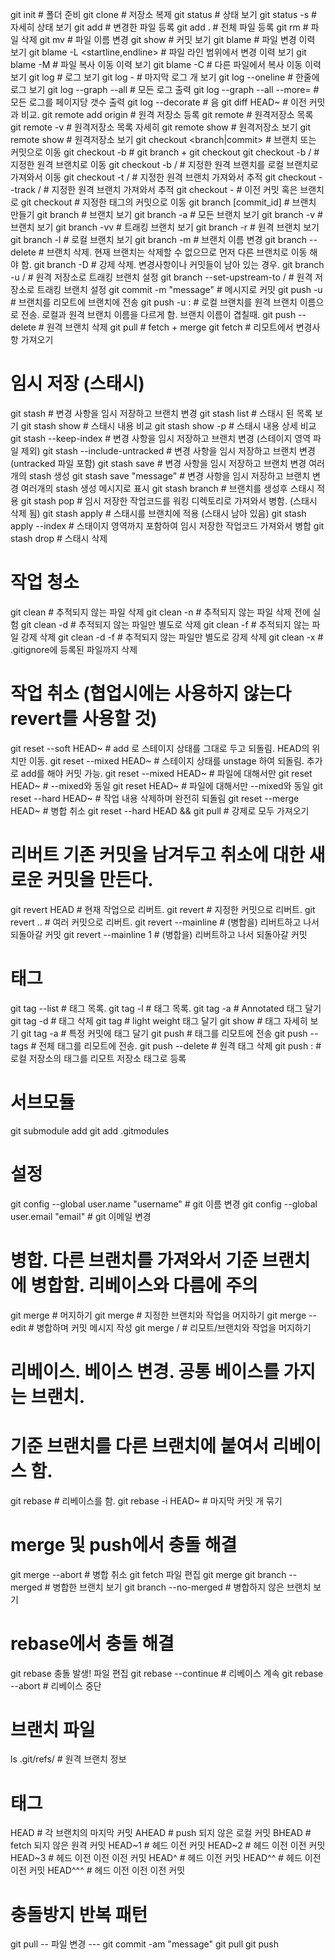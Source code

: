 git init # 폴더 준비
git clone <URL> # 저장소 복제
git status # 상태 보기
git status -s # 자세히 상태 보기
git add <file> # 변경한 파일 등록
git add . # 전체 파일 등록
git rm <file> # 파일 삭제
git mv <file1> <file2> # 파일 이름 변경
git show <commit> # 커밋 보기
git blame <file> # 파일 변경 이력 보기
git blame <file> -L <startline,endline> # 파일 라인 범위에서 변경 이력 보기
git blame <file> -M # 파일 복사 이동 이력 보기
git blame <file> -C # 다른 파일에서 복사 이동 이력 보기
git log # 로그 보기
git log -<number> # 마지막 로그 <number>개 보기
git log --oneline # 한줄에 로그 보기
git log --graph --all # 모든 로그 출력
git log --graph --all --more=<number> # 모든 로그를 페이지당 갯수 출력
git log --decorate # 음
git diff HEAD~ # 이전 커밋과 비교.
git remote add origin <remote> # 원격 저장소 등록
git remote # 원격저장소 목록
git remote -v # 원격저장소 목록 자세히
git remote show # 원격저장소 보기
git remote show <remote> # 원격저장소 보기
git checkout <branch|commit> # 브랜치 또는 커밋으로 이동
git checkout -b <branch> # git branch + git checkout
git checkout -b <remote>/<branch> # 지정한 원격 브랜치로 이동
git checkout -b <local branch> <remote>/<branch> # 지정한 원격 브랜치를 로컬 브랜치로 가져와서 이동
git checkout -t <remote>/<branch> # 지정한 원격 브랜치 가져와서 추적
git checkout --track <remote>/<branch> # 지정한 원격 브랜치 가져와서 추적
git checkout - # 이전 커밋 혹은 브랜치로
git checkout <tag> # 지정한 태그의 커밋으로 이동
git branch <branch> [commit_id] # 브랜치 만들기
git branch # 브랜치 보기
git branch -a # 모든 브랜치 보기
git branch -v # 브랜치 보기
git branch -vv # 트래킹 브랜치 보기
git branch -r # 원격 브랜치 보기
git branch -l # 로컬 브랜치 보기
git branch -m <branch1> <branch2> # 브랜치 이름 변경
git branch --delete <branch> # 브랜치 삭제. 현재 브랜치는 삭제할 수 없으므로 먼저 다른 브랜치로 이동 해야 함.
git branch -D <branch> # 강제 삭제. 변경사항이나 커밋들이 남아 있는 경우.
git branch -u <remote>/<branch> # 원격 저장소로 트래킹 브랜치 설정
git branch --set-upstream-to <remote>/<branch> # 원격 저장소로 트래킹 브랜치 설정
git commit -m "message" # 메시지로 커밋
git push -u <remote> <branch> # 브랜치를 리모트에 브랜치에 전송
git push -u <remote> <local branch>:<remote branch> # 로컬 브랜치를 원격 브랜치 이름으로 전송. 로컬과 원격 브랜치 이름을 다르게 함. 브랜치 이름이 겹칠때.
git push <remote> --delete <branch> # 원격 브랜치 삭제
git pull # fetch + merge
git fetch # 리모트에서 변경사항 가져오기
# 임시 저장 (스태시)
git stash # 변경 사항을 임시 저장하고 브랜치 변경
git stash list # 스태시 된 목록 보기
git stash show # 스태시 내용 비교
git stash show -p # 스태시 내용 상세 비교
git stash --keep-index # 변경 사항을 임시 저장하고 브랜치 변경 (스테이지 영역 파일 제외)
git stash --include-untracked # 변경 사항을 임시 저장하고 브랜치 변경 (untracked 파일 포함)
git stash save # 변경 사항을 임시 저장하고 브랜치 변경 여러개의 stash 생성
git stash save "message" # 변경 사항을 임시 저장하고 브랜치 변경 여러개의 stash 생성 메시지로 표시
git stash branch <bransh> # 브랜치를 생성후 스태시 적용
git stash pop # 임시 저장한 작업코드를 워킹 디렉토리로 가져와서 병함. (스태시 삭제 됨)
git stash apply # 스태시를 브랜치에 적용 (스태시 남아 있음)
git stash apply --index # 스태이지 영역까지 포함하여 임시 저장한 작업코드 가져와서 병합
git stash drop # 스태시 삭제
# 작업 청소
git clean # 추적되지 않는 파일 삭제
git clean -n # 추적되지 않는 파일 삭제 전에 실험
git clean -d # 추적되지 않는 파일만 별도로 삭제
git clean -f # 추적되지 않는 파일 강제 삭제
git clean -d -f # 추적되지 않는 파일만 별도로 강제 삭제
git clean -x # .gitignore에 등록된 파일까지 삭제
# 작업 취소 (협업시에는 사용하지 않는다 revert를 사용할 것)
git reset --soft HEAD~ # add 로 스테이지 상태를 그대로 두고 되돌림. HEAD의 위치만 이동.
git reset --mixed HEAD~ # 스테이지 상태를 unstage 하여 되돌림. 추가로 add를 해야 커밋 가능.
git reset --mixed HEAD~ <file> # 파일에 대해서만
git reset HEAD~ # --mixed와 동일
git reset HEAD~ <fil> # 파일에 대해서만 --mixed와 동일
git reset --hard HEAD~ # 작업 내용 삭제하며 완전히 되돌림
git reset --merge HEAD~ # 병합 취소
git reset --hard HEAD && git pull # 강제로 모두 가져오기
# 리버트 기존 커밋을 남겨두고 취소에 대한 새로운 커밋을 만든다.
git revert HEAD # 현재 작업으로 리버트.
git revert <commit> # 지정한 커밋으로 리버트.
git revert <commit> .. <commit> # 여러 커밋으로 리버트.
git revert --mainline <number> <merged commit> # (병합을) 리버트하고 나서 되돌아갈 커밋
git revert --mainline 1 <commit> # (병합을) 리버트하고 나서 되돌아갈 커밋
# 태그
git tag --list # 태그 목록.
git tag -l # 태그 목록.
git tag -a <tag> # Annotated 태그 달기
git tag -d <tag> # 태그 삭제
git tag <tag> # light weight 태그 달기
git show <tag> # 태그 자세히 보기
git tag -a <tag> <commit> # 특정 커밋에 태그 달기
git push <remote> <tag> # 태그를 리모트에 전송
git push <remote> --tags # 전체 태그를 리모트에 전송.
git push <remote> --delete <tag> # 원격 태그 삭제
git push <remote> <local tag>:<remote tag> # 로컬 저장소의 태그를 리모트 저장소 태그로 등록
# 서브모듈
git submodule add <remote url> <folder>
git add .gitmodules

# 설정
git config --global user.name "username" # git 이름 변경
git config --global user.email "email" # git 이메일 변경

# 병합. 다른 브랜치를 가져와서 기준 브랜치에 병합함. 리베이스와 다름에 주의
git merge # 머지하기
git merge <branch> # 지정한 브랜치와 작업을 머지하기
git merge <branch> --edit # 병합하며 커밋 메시지 작성
git merge <remote>/<branch> # 리모트/브랜치와 작업을 머지하기

# 리베이스. 베이스 변경. 공통 베이스를 가지는 브랜치.
# 기준 브랜치를 다른 브랜치에 붙여서 리베이스 함.
git rebase <base branch> # 리베이스를 함.
git rebase -i HEAD~<number> # 마지막 커밋 <number>개 묶기 

# merge 및 push에서 충돌 해결
git merge --abort # 병합 취소
git fetch
파일 편집
git merge
git branch --merged # 병합한 브랜치 보기
git branch --no-merged # 병합하지 않은 브랜치 보기

# rebase에서 충돌 해결
git rebase <base branch>
충돌 발생!
파일 편집
git rebase --continue # 리베이스 계속
git rebase --abort # 리베이스 중단

# 브랜치 파일

ls .git/refs/ # 원격 브랜치 정보

# 태그

HEAD # 각 브랜치의 마지막 커밋
AHEAD # push 되지 않은 로컬 커밋
BHEAD # fetch 되지 않은 원격 커밋
HEAD~1 # 헤드 이전 커밋
HEAD~2 # 헤드 이전 이전 커밋
HEAD~3 # 헤드 이전 이전 이전 커밋
HEAD^ # 헤드 이전 커밋
HEAD^^ # 헤드 이전 이전 커밋
HEAD^^^ # 헤드 이전 이전 이전 커밋


# 충돌방지 반복 패턴
git pull
-- 파일 변경 ---
git commit -am "message"
git pull
git push





